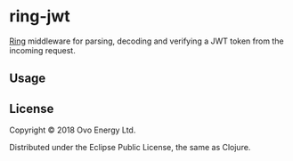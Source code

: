 # ring-jwt
[Ring](https://github.com/ring-clojure/ring) middleware for parsing, decoding and verifying a JWT token from the
incoming request.

## Usage

## License
Copyright © 2018 Ovo Energy Ltd.

Distributed under the Eclipse Public License, the same as Clojure.
